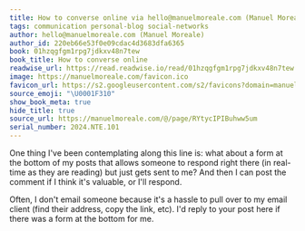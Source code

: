 ```yaml
---
title: How to converse online via hello@manuelmoreale.com (Manuel Moreale)
tags: communication personal-blog social-networks
author: hello@manuelmoreale.com (Manuel Moreale)
author_id: 220eb66e53f0e09cdac4d3683dfa6365
book: 01hzqgfgm1rpg7jdkxv48n7tew
book_title: How to converse online
readwise_url: https://read.readwise.io/read/01hzqgfgm1rpg7jdkxv48n7tew
image: https://manuelmoreale.com/favicon.ico
favicon_url: https://s2.googleusercontent.com/s2/favicons?domain=manuelmoreale.com
source_emoji: "\U0001F310"
show_book_meta: true
hide_title: true
source_url: https://manuelmoreale.com/@/page/RYtycIPIBuhww5um
serial_number: 2024.NTE.101
---
```

One thing I've been contemplating along this line is: what about a form at the bottom of my posts that allows someone to respond right there (in real-time as they are reading) but just gets sent to me? And then I can post the comment if I think it's valuable, or I'll respond. 

Often, I don't email someone because it's a hassle to pull over to my email client (find their address, copy the link, etc). I'd reply to your post here if there was a form at the bottom for me.